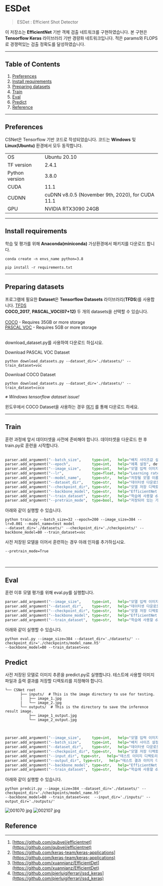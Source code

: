<h1>ESDet</h1>

> ESDet : Efficient Shot Detector

이 저장소는 **EfficientNet** 기반 객체 검출 네트워크를 구현하였습니다. 본 구현은 **Tensorflow Keras** 라이브러리 기반 경량화 네트워크입니다. 적은 params와 FLOPS로 경쟁력있는 검출 정확도를 달성하였습니다.

<hr/>

## Table of Contents

 1. [Preferences](#Preferences)
 2. [Install requirements](#Install-requirements)
 3. [Preparing datasets](#Preparing-datasets)
 4. [Train](#Train)
 5. [Eval](#Eval)
 6. [Predict](#Predict)
 7. [Reference](#Reference)

<hr/>

## Preferences

CSNet은 Tensorflow 기반 코드로 작성되었습니다. 코드는 **Windows** 및 **Linux(Ubuntu)** 환경에서 모두 동작합니다.
<table border="0">
<tr>
    <tr>
        <td>
        OS
        </td>
        <td>
        Ubuntu 20.10
        </td>
    </tr>
    <tr>
        <td>
        TF version
        </td>
        <td>
        2.4.1
        </td>
    </tr>
    <tr>
        <td>
        Python version
        </td>
        <td>
        3.8.0
        </td>
    </tr>
    <tr>
        <td>
        CUDA
        </td>
        <td>
        11.1
        </td>
    </tr>
    <tr>
        <td>
        CUDNN
        </td>
        <td>
        cuDNN v8.0.5 (November 9th, 2020), for CUDA 11.1
        </td>
    </tr>
    <tr>
        <td>
        GPU
        </td>
        <td>
        NVIDIA RTX3090 24GB
        </td>
    </tr>
</table>

<hr/>

## Install requirements

학습 및 평가를 위해 **Anaconda(miniconda)** 가상환경에서 패키지를 다운로드 합니다.
    
    conda create -n envs_name python=3.8

    pip install -r requirements.txt

<hr/>

## Preparing datasets

프로그램에 필요한 **Dataset**은 **Tensorflow Datasets** 라이브러리(**TFDS**)를 사용합니다. [TFDS](https://www.tensorflow.org/datasets/catalog/overview)  
**COCO_2017**, **PASCAL_VOC(07+12)** 두 개의 datasets을 선택할 수 있습니다.  
<br>
[COCO](https://cocodataset.org/#home)  - Requires 35GB or more storage  
[PASCAL VOC](http://host.robots.ox.ac.uk/pascal/VOC/)  - Requires 5GB or more storage    
<br>

download_dataset.py를 사용하여 다운로드 하십시요.  

Download PASCAL VOC Dataset  

    python download_datasets.py --dataset_dir='./datasets/' --train_dataset=voc

Download COCO Dataset  

    python download_datasets.py --dataset_dir='./datasets/' --train_dataset=coco

*※ Windows tensorflow dataset issue!*

윈도우에서 COCO Dataset을 사용하는 경우 [여기](https://mega.nz/file/ql1WBCzD#mbXuAZMx1Mu0-L7nGyAY2CbphHOfHOElvaN5_IsLZVI) 를 통해 다운로드 하세요. 
<hr/>

## Train
  
훈련 과정에 앞서 데이터셋을 사전에 준비해야 합니다. 데이터셋을 다운로드 한 후 train.py로 훈련을 시작합니다.  
<br/>
```python
parser.add_argument("--batch_size",     type=int,   help="배치 사이즈값 설정", default=32)
parser.add_argument("--epoch",          type=int,   help="에폭 설정", default=100)
parser.add_argument("--image_size",     type=int,   help="모델 입력 이미지 크기 설정", default=384)
parser.add_argument("--lr",             type=float, help="Learning rate 설정", default=0.001)
parser.add_argument("--model_name",     type=str,   help="저장될 모델 이름", default='MODEL_NAME')
parser.add_argument("--dataset_dir",    type=str,   help="데이터셋 다운로드 디렉토리 설정", default='./datasets/')
parser.add_argument("--checkpoint_dir", type=str,   help="모델 저장 디렉토리 설정", default='./checkpoints/')
parser.add_argument("--backbone_model", type=str,   help="EfficientNet 모델 설정", default='B0')
parser.add_argument("--train_dataset",  type=str,   help="학습에 사용할 dataset 설정 coco or voc", default='voc')
parser.add_argument("--pretrain_mode",  type=bool,  help="저장되어 있는 가중치 로드", default=False)
```  
아래와 같이 실행할 수 있습니다.  

    python train.py --batch_size=32 --epoch=200 --image_size=384 --lr=0.001 --model_name=test model  
    --dataset_dir='./datasets/' --checkpoint_dir='./checkpoints/' --backbone_model=B0 --train_dataset=voc  

사전 저장된 모델을 이어서 훈련하는 경우 아래 인자를 추가하십시요.  

    --pretrain_mode=True
<br>
<hr>

## Eval
훈련 이후 모델 평가를 위해 eval.py를 실행합니다.
```python
parser.add_argument("--image_size",     type=int,   help="모델 입력 이미지 크기 설정", default=384)
parser.add_argument("--dataset_dir",    type=str,   help="데이터셋 다운로드 디렉토리 설정", default='./datasets/')
parser.add_argument("--checkpoint_dir", type=str,   help="모델 저장 디렉토리 설정", default='./checkpoints/model_name.h5')
parser.add_argument("--backbone_model", type=str,   help="EfficientNet 모델 설정", default='B0')
parser.add_argument("--train_dataset",  type=str,   help="학습에 사용할 dataset 설정 coco or voc", default='voc')
```  
아래와 같이 실행할 수 있습니다.  

    python eval.py --image_size=384 --dataset_dir='./datasets/' --checkpoint_dir='./checkpoints/model_name.h5'  
    --backbone_model=B0 --train_dataset=voc  


## Predict
사전 저장된 모델로 이미지 추론을 predict.py로 실행합니다. 테스트에 사용할 이미지 파일과 출력 결과를 저장할 디렉토리를 지정해야 합니다.  

```plain
└── CSNet root
       ├── inputs/  # This is the image directory to use for testing.
       |   ├── image_1.jpg 
       |   └── image_2.jpg
       └── outputs/  # This is the directory to save the inference result image.    
           ├── image_1_output.jpg 
           └── image_2_output.jpg
```  
<br/>

```python
parser.add_argument("--image_size",     type=int,   help="모델 입력 이미지 크기 설정", default=384)
parser.add_argument("--batch_size",     type=int,   help="배치 사이즈 설정", default=32)
parser.add_argument("--dataset_dir",    type=str,   help="데이터셋 다운로드 디렉토리 설정", default='./datasets/')
parser.add_argument("--checkpoint_dir", type=str,   help="모델 저장 디렉토리 설정", default='./checkpoints/model_name.h5')
parser.add_argument("--input_dir", type=str,   help="테스트 이미지 디렉토리 설정", default='./inputs/')
parser.add_argument("--output_dir", type=str,   help="테스트 결과 이미지 디렉토리 설정", default='./outputs/')
parser.add_argument("--backbone_model", type=str,   help="EfficientNet 모델 설정", default='B0')
parser.add_argument("--train_dataset",  type=str,   help="학습에 사용할 dataset 설정 coco or voc", default='voc')
```  
아래와 같이 실행할 수 있습니다.  

    python predcit.py --image_size=384 --dataset_dir='./datasets/' --checkpoint_dir='./checkpoints/model_name.h5'  
    --backbone_model=B0 --train_dataset=voc  --input_dir='./inputs/' --output_dir='./outputs/'


![001070 jpg](https://user-images.githubusercontent.com/60956651/110722231-49632f00-8255-11eb-9351-165d9efac7c2.jpg)
![002107 jpg](https://user-images.githubusercontent.com/60956651/110722280-54b65a80-8255-11eb-8005-0ddd88f33082.jpg)  

## Reference
<hr>

1. [https://github.com/qubvel/efficientnet](https://github.com/qubvel/efficientnet)
2. [https://github.com/keras-team/keras-applications](https://github.com/keras-team/keras-applications)
3. [https://github.com/xuannianz/EfficientDet](https://github.com/xuannianz/EfficientDet)
4. [https://github.com/pierluigiferrari/ssd_keras](https://github.com/pierluigiferrari/ssd_keras)














 